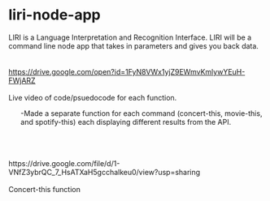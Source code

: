 # liri-node-app

LIRI is a Language Interpretation and Recognition Interface. LIRI will be a command line node app that takes in parameters and gives you back data.
<br></br>
<br>https://drive.google.com/open?id=1FyN8VWx1yjZ9EWmvKmlywYEuH-FWjARZ</br>
<br>Live video of code/psuedocode for each function.</br>
<ul>
  <ui> -Made a separate function for each command (concert-this, movie-this, and spotify-this) each displaying different results from the API.</ui>
</ul>
<br></br>
<br>https://drive.google.com/file/d/1-VNfZ3ybrQC_7_HsATXaH5gcchalkeu0/view?usp=sharing</br>
<br> Concert-this function</br>

